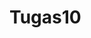 # Tugas10

<p align="center">
  <p align="center> Tampilan Halaman Utama </p>
  <img src="https://i.ibb.co/2Z8ChX3/Screen-Shot-2020-12-09-at-21-50-48.png" title="halaman-utama">
  <p align="center> Tampilan Halaman Tambah </p>
  <img src="https://i.ibb.co/5MLw9cV/Screen-Shot-2020-12-09-at-21-55-43.png" alt="halaman-tambah">
  <p align="center> Tampilan Halaman Edit </p>
  <img src="https://i.ibb.co/NVb5Fyf/Screen-Shot-2020-12-09-at-21-55-55.png" alt="halaman-edit">
</p>
